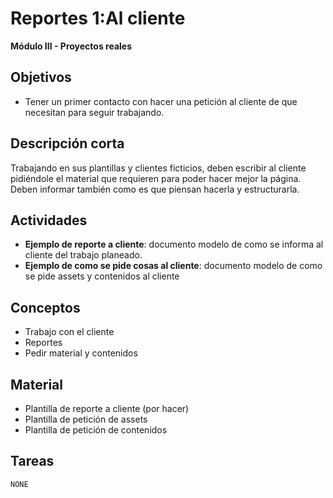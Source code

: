 # Reportes 1:Al cliente

**Módulo III - Proyectos reales**

## Objetivos

* Tener un primer contacto con hacer una petición al cliente de que necesitan para seguir trabajando.

## Descripción corta

Trabajando en sus plantillas y clientes ficticios, deben escribir al cliente pidiéndole el material que 
requieren para poder hacer mejor la página.
Deben informar también como es que piensan hacerla y estructurarla.

## Actividades

* **Ejemplo de reporte a cliente**: documento modelo de como se informa al cliente del trabajo planeado.
* **Ejemplo de como se pide cosas al cliente**: documento modelo de como se pide assets y contenidos al cliente

## Conceptos

* Trabajo con el cliente
* Reportes
* Pedir material y contenidos

## Material

* Plantilla de reporte a cliente (por hacer)
* Plantilla de petición de assets
* Plantilla de petición de contenidos

## Tareas

`NONE`
